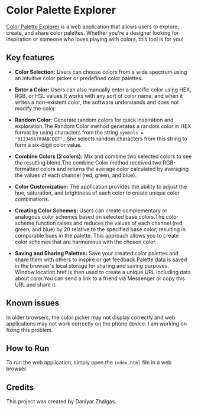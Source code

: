 # Color Palette Explorer

[Color Palette Explorer](https://color-palette-explorer.vercel.app/) is a web application that allows users to explore, create, and share color palettes. Whether you're a designer looking for inspiration or someone who loves playing with colors, this tool is for you!

## Key features 

- **Color Selection:** Users can choose colors from a wide spectrum using an intuitive color picker or predefined color palettes.
  
- **Enter a Color:** Users can also manually enter a specific color using HEX, RGB, or HSL values.It works with any sort of color name, and when it writes a non-existent color, the software understands and does not modify the color.
  
- **Random Color:** Generate random colors for quick inspiration and exploration.The Random Color method generates a random color in HEX format by using characters from the string  `symbols = "0123456789ABCDEF";`.She selects random characters from this string to form a six-digit color value.
  
- **Combine Colors (2 colors):** Mix and combine two selected colors to see the resulting blend.The combine Color method received two RGB-formatted colors and returns the average color calculated by averaging the values of each channel (red, green, and blue).
  
- **Color Customization:** The application provides the ability to adjust the hue, saturation, and brightness of each color to create unique color combinations.
  
- **Creating Color Schemes:** Users can create complementary or analogous color schemes based on selected base colors.The color scheme function raises and reduces the values of each channel (red, green, and blue) by 20 relative to the specified base color, resulting in comparable hues in the palette. This approach allows you to create color schemes that are harmonious with the chosen color.
  
- **Saving and Sharing Palettes:** Save your created color palettes and share them with others to inspire or get feedback.Palette data is saved in the browser's local storage for sharing and saving purposes. Window.location.href is then used to create a unique URL including data about color.You can send a link to a friend via Messenger or copy this URL and share it.
## Known issues
In older browsers, the color picker may not display correctly and web applications may not work correctly on the phone device. I am working on fixing this problem.

## How to Run
To run the web application, simply open the `index.html` file in a web browser.

## Credits
This project was created by Daniyar Zhalgas.
